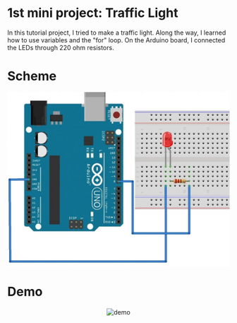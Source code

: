 # 1st mini project: Traffic Light
In this tutorial project, I tried to make a traffic light.
Along the way, I learned how to use variables and the "for" loop.
On the Arduino board, I connected the LEDs through 220 ohm resistors.

# Scheme
<p align="center">
  <img width="700" align="center" src="https://github.com/MaxWatson94/arduino_traffic-light/blob/master/info/Untitled.png" alt="Scheme"/>
</p>

# Demo
<p align="center">
  <img width="700" align="center" src="https://github.com/MaxWatson94/arduino_traffic-light/blob/master/info/video_2023-01-09_19-42-52.gif" alt="demo"/>
</p>
